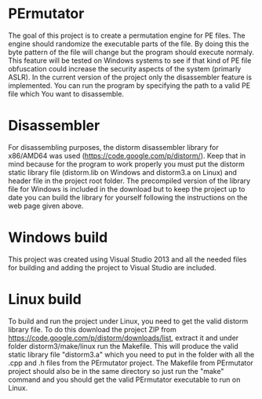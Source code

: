PErmutator
==========
The goal of this project is to create a permutation engine for PE files. The engine should randomize the executable parts of the
file. By doing this the byte pattern of the file will change but the program should execute normaly. This feature will be tested
on Windows systems to see if that kind of PE file obfuscation could increase the security aspects of the system (primarly ASLR).
In the current version of the project only the disassembler feature is implemented. You can run the program by specifying the 
path to a valid PE file which You want to disassemble.

Disassembler
===========
For disassembling purposes, the distorm disassembler library for x86/AMD64 was used (https://code.google.com/p/distorm/).
Keep that in mind because for the program to work properly you must put the distorm static library file (distorm.lib on
Windows and distorm3.a on Linux) and header file in the project root folder. The precompiled version of the library file for
Windows is included in the download but to keep the project up to date you can build the library for yourself following the
instructions on the web page given above.

Windows build
=============
This project was created using Visual Studio 2013 and all the needed files for building and adding the project to Visual Studio
are included.

Linux build
===========
To build and run the project under Linux, you need to get the valid distorm library file. To do this download the project ZIP
from https://code.google.com/p/distorm/downloads/list, extract it and under folder distorm3/make/linux run the Makefile. 
This will produce the valid static library file "distorm3.a" which you need to put in the folder with all the .cpp and .h 
files from the PErmutator project. The Makefile from PErmutator project should also be in the same directory so just run the 
"make" command and you should get the valid PErmutator executable to run on Linux.
